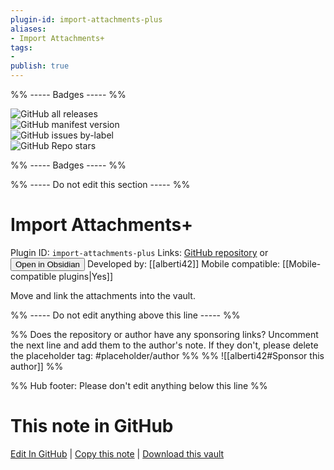 ```yaml
---
plugin-id: import-attachments-plus
aliases:
- Import Attachments+
tags: 
- 
publish: true
---
```


%% ----- Badges ----- %%

![GitHub all releases](https://img.shields.io/github/downloads/alberti42/obsidian-import-attachments-plus/total?color=573E7A&logo=github&style=for-the-badge)   
![GitHub manifest version](https://img.shields.io/github/manifest-json/v/alberti42/obsidian-import-attachments-plus?color=573E7A&logo=github&style=for-the-badge)   
![GitHub issues by-label](https://img.shields.io/github/issues/alberti42/obsidian-import-attachments-plus/help%20wanted?color=573E7A&logo=github&style=for-the-badge)   
![GitHub Repo stars](https://img.shields.io/github/stars/alberti42/obsidian-import-attachments-plus?color=573E7A&logo=github&style=for-the-badge)

%% ----- Badges ----- %%

%% ----- Do not edit this section ----- %%

# Import Attachments+

Plugin ID: `import-attachments-plus`
Links: [GitHub repository](https://github.com/alberti42/obsidian-import-attachments-plus) or [<button id=HH>Open in Obsidian</button>](obsidian://show-plugin?id=import-attachments-plus)
Developed by: [[alberti42]]
Mobile compatible: [[Mobile-compatible plugins|Yes]]

Move and link the attachments into the vault.

%% ----- Do not edit anything above this line ----- %% 

%% Does the repository or author have any sponsoring links? Uncomment the next line and add them to the author's note. If they don't, please delete the placeholder tag: #placeholder/author %%
%% ![[alberti42#Sponsor this author]] %%

%% Hub footer: Please don't edit anything below this line %%

# This note in GitHub

<span class="git-footer">[Edit In GitHub](https://github.dev/obsidian-community/obsidian-hub/blob/main/02%20-%20Community%20Expansions/02.05%20All%20Community%20Expansions/Plugins/import-attachments-plus.md "git-hub-edit-note") | [Copy this note](https://raw.githubusercontent.com/obsidian-community/obsidian-hub/main/02%20-%20Community%20Expansions/02.05%20All%20Community%20Expansions/Plugins/import-attachments-plus.md "git-hub-copy-note") | [Download this vault](https://github.com/obsidian-community/obsidian-hub/archive/refs/heads/main.zip "git-hub-download-vault") </span>
